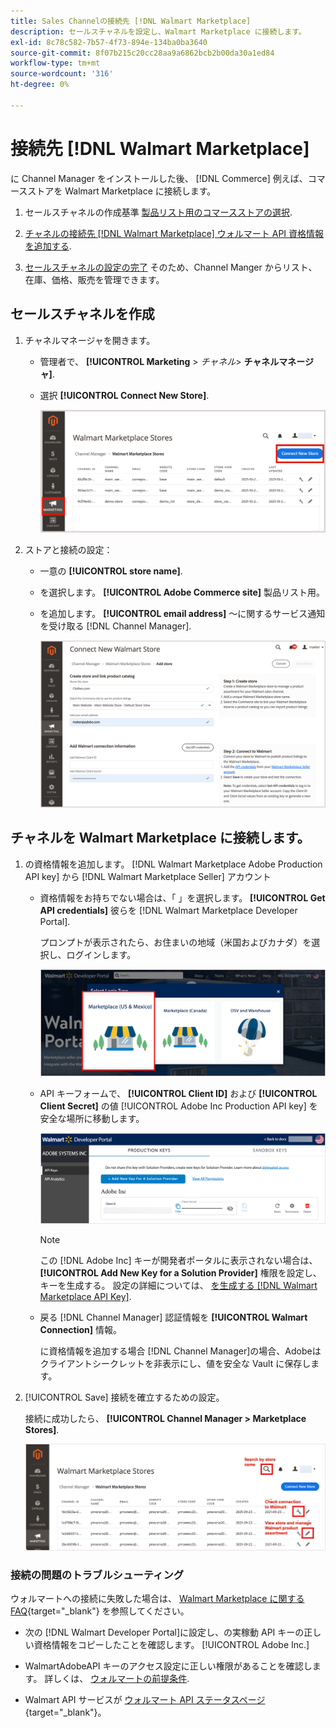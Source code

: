 ```yaml
---
title: Sales Channelの接続先 [!DNL Walmart Marketplace]
description: セールスチャネルを設定し、Walmart Marketplace に接続します。
exl-id: 8c78c582-7b57-4f73-894e-134ba0ba3640
source-git-commit: 8f07b215c20cc28aa9a6862bcb2b00da30a1ed84
workflow-type: tm+mt
source-wordcount: '316'
ht-degree: 0%

---
```



# 接続先 [!DNL Walmart Marketplace]

に Channel Manager をインストールした後、 [!DNL Commerce] 例えば、コマースストアを Walmart Marketplace に接続します。

1. セールスチャネルの作成基準 [製品リスト用のコマースストアの選択](#select-the-commerce-store-for-the-sales-channel).

1. [チャネルの接続先 [!DNL Walmart Marketplace] ウォルマート API 資格情報を追加する](#connect-the-channel-to-walmart-marketplace).

1. [セールスチャネルの設定の完了](#complete-store-setup) そのため、Channel Manger からリスト、在庫、価格、販売を管理できます。

## セールスチャネルを作成

1. チャネルマネージャを開きます。

   - 管理者で、 **[!UICONTROL Marketing** > _チャネル&#x200B;_> **チャネルマネージャ]**.

   - 選択 **[!UICONTROL Connect New Store]**.

      ![コマースストアの接続先 [!DNL Walmart Marketplace] から [!DNL Channel Manager]](assets/connect-commerce-store-to-marketplace.png)


1. ストアと接続の設定：

   - 一意の **[!UICONTROL store name]**.

   - を選択します。 **[!UICONTROL Adobe Commerce site]** 製品リスト用。

   - を追加します。 **[!UICONTROL email address]** ～に関するサービス通知を受け取る [!DNL Channel Manager].

      ![コマースとの接続を設定する [!DNL Walmart Marketplace] から [!DNL Channel Manager]](assets/configure-commerce-to-marketplace-connection.png)


## チャネルを Walmart Marketplace に接続します。

1. の資格情報を追加します。 [!DNL Walmart Marketplace Adobe Production API key] から [!DNL Walmart Marketplace Seller] アカウント

   - 資格情報をお持ちでない場合は、「 」を選択します。 **[!UICONTROL Get API credentials]** 彼らを [!DNL Walmart Marketplace Developer Portal].

      プロンプトが表示されたら、お住まいの地域（米国およびカナダ）を選択し、ログインします。

      ![[!DNL Walmart Marketplace] アカウントログイン](assets/walmart-marketplace-login-page.png)

   - API キーフォームで、 **[!UICONTROL Client ID]** および **[!UICONTROL Client Secret]** の値 [!UICONTROL Adobe Inc Production API key] を安全な場所に移動します。

      ![[!DNL Walmart Marketplace API key] 設定ページ](assets/walmart-api-key-management-form.png)

      >[!NOTE]
      >
      >この [!DNL Adobe Inc] キーが開発者ポータルに表示されない場合は、 **[!UICONTROL Add New Key for a Solution Provider]** 権限を設定し、キーを生成する。 設定の詳細については、 [を生成する [!DNL Walmart Marketplace API Key]](walmart-prerequisites.md#generate-a-walmart-marketplace-api-key).

   - 戻る [!DNL Channel Manager] 認証情報を **[!UICONTROL Walmart Connection]** 情報。

      に資格情報を追加する場合 [!DNL Channel Manager]の場合、Adobeはクライアントシークレットを非表示にし、値を安全な Vault に保存します。

1. [!UICONTROL Save] 接続を確立するための設定。

   接続に成功したら、 **[!UICONTROL Channel Manager > Marketplace Stores]**.

   ![[!DNL Walmart Marketplace API key] 設定ページ](assets/manage-connected-stores.png)


### 接続の問題のトラブルシューティング

ウォルマートへの接続に失敗した場合は、 [Walmart Marketplace に関する FAQ](https://developer.walmart.com/faq/us/faq-auth/){target=&quot;_blank&quot;} を参照してください。

- 次の [!DNL Walmart Developer Portal]に設定し、の実稼動 API キーの正しい資格情報をコピーしたことを確認します。 [!UICONTROL Adobe Inc.]

- WalmartAdobeAPI キーのアクセス設定に正しい権限があることを確認します。 詳しくは、 [ウォルマートの前提条件](walmart-prerequisites.md##generate-a-walmart-marketplace-api-key).

- Walmart API サービスが [ウォルマート API ステータスページ](https://developer.walmart.com/us/whats-new/new-api-status-information-now-available/){target=&quot;_blank&quot;}。
